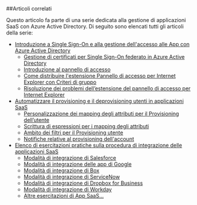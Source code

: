 ##Articoli correlati

Questo articolo fa parte di una serie dedicata alla gestione di applicazioni SaaS con Azure Active Directory. Di seguito sono elencati tutti gli articoli della serie:

- [Introduzione a Single Sign-On e alla gestione dell'accesso alle App con Azure Active Directory](active-directory-appssoaccess-whatis.md)
	- [Gestione di certificati per Single Sign-On federato in Azure Active Directory](active-directory-sso-certs.md)
	- [Introduzione al pannello di accesso](active-directory-saas-access-panel-introduction.md)
	- [Come distribuire l'estensione Pannello di accesso per Internet Explorer con Criteri di gruppo](active-directory-saas-ie-group-policy.md)
	- [Risoluzione dei problemi dell’estensione del pannello di accesso per Internet Explorer](active-directory-saas-ie-troubleshooting.md)
- [Automatizzare il provisioning e il deprovisioning utenti in applicazioni SaaS](active-directory-saas-app-provisioning.md)
	- [Personalizzazione dei mapping degli attributi per il Provisioning dell’utente](active-directory-saas-customizing-attribute-mappings.md)
	- [Scrittura di espressioni per i mapping degli attributi](active-directory-saas-writing-expressions-for-attribute-mappings.md)
	- [Ambito dei filtri per il Provisioning utente](active-directory-saas-scoping-filters.md)
	- [Notifiche relative al provisioning dell'account](active-directory-saas-account-provisioning-notifications.md)
- [Elenco di esercitazioni pratiche sulla procedura di integrazione delle applicazioni SaaS](active-directory-saas-tutorial-list.md)
	- [Modalità di integrazione di Salesforce](active-directory-saas-salesforce-tutorial.md)
	- [Modalità di integrazione delle app di Google](active-directory-saas-google-apps-tutorial.md)
	- [Modalità di integrazione di Box](active-directory-saas-box-tutorial.md)
	- [Modalità di integrazione di ServiceNow](active-directory-saas-servicenow-tutorial.md)
	- [Modalità di integrazione di Dropbox for Business](active-directory-saas-dropboxforbusiness-tutorial.md)
	- [Modalità di integrazione di Workday](active-directory-saas-workday-tutorial.md) 
	- [Altre esercitazioni di App SaaS...](active-directory-saas-tutorial-list.md)

<!---HONumber=Oct15_HO4-->